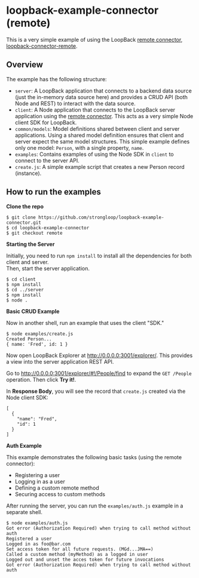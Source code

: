 # loopback-example-connector (remote)

This is a very simple example of using the LoopBack [remote connector](http://loopback.io/doc/ja/lb3/Remote-connector.html), [loopback-connector-remote](https://github.com/strongloop/loopback-connector-remote).

## Overview

The example has the following structure:

* `server`: A LoopBack application that connects to a backend data source (just the in-memory data source here) and provides a CRUD API (both Node and REST) to interact with the data source.  
* `client`: A Node application that connects to the LoopBack server application using the [remote connector](https://github.com/strongloop/loopback-connector-remote).  This acts as a very simple Node client SDK for LoopBack.
* `common/models`: Model definitions shared between client and server applications.  Using a shared model definition ensures that client and server expect the same model structures.  This simple example defines only
one model: `Person`, with a single property, `name`.
* `examples`: Contains examples of using the Node SDK in `client` to connect to the server API.
 * `create.js`: A simple example script that creates a new Person record (instance).

## How to run the examples

**Clone the repo**

```
$ git clone https://github.com/strongloop/loopback-example-connector.git
$ cd loopback-example-connector
$ git checkout remote
```

**Starting the Server**

Initially, you need to run `npm install` to install all the dependencies for both client and server.   
Then, start the server application.

```
$ cd client
$ npm install
$ cd ../server
$ npm install
$ node . 
```

**Basic CRUD Example**

Now in another shell, run an example that uses the client "SDK."

```
$ node examples/create.js
Created Person...
{ name: 'Fred', id: 1 }
```

Now open LoopBack Explorer at http://0.0.0.0:3001/explorer/.  This provides a view into the server application REST API. 

Go to http://0.0.0.0:3001/explorer/#!/People/find to expand the `GET /People` operation.
Then click **Try it!**.

In **Response Body**, you will see the record that `create.js` created via the Node client SDK:

```
[
  {
    "name": "Fred",
    "id": 1
  }
]
```

**Auth Example**

This example demonstrates the following basic tasks (using the remote connector):

 - Registering a user 
 - Logging in as a user
 - Defining a custom remote method
 - Securing access to custom methods

After running the server, you can run the `examples/auth.js` example in a 
separate shell.

```
$ node examples/auth.js
Got error (Authorization Required) when trying to call method without auth
Registered a user
Logged in as foo@bar.com
Set access token for all future requests. (MGd...JMA==)
Called a custom method (myMethod) as a logged in user
Logged out and unset the acces token for future invocations
Got error (Authorization Required) when trying to call method without auth
```

